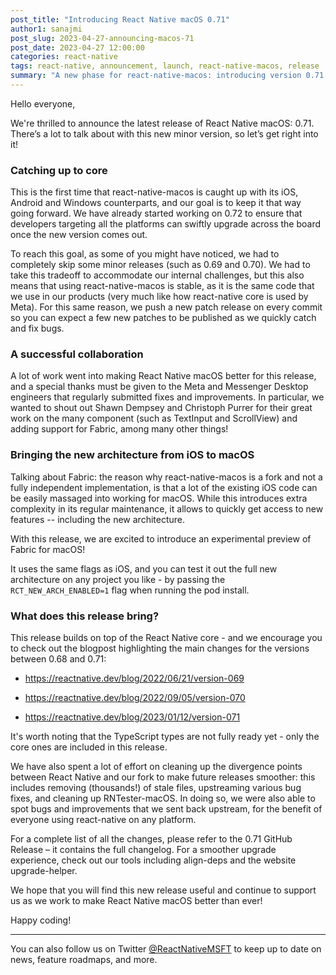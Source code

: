 ```yaml
---
post_title: "Introducing React Native macOS 0.71"
author1: sanajmi
post_slug: 2023-04-27-announcing-macos-71
post_date: 2023-04-27 12:00:00
categories: react-native
tags: react-native, announcement, launch, react-native-macos, release
summary: "A new phase for react-native-macos: introducing version 0.71 and experimental support for the new architecture!"
---
```


Hello everyone,

We're thrilled to announce the latest release of React Native macOS: 0.71. There’s a lot to talk about with this new minor version, so let’s get right into it!

### Catching up to core

This is the first time that react-native-macos is caught up with its iOS, Android and Windows counterparts, and our goal is to keep it that way going forward. We have already started working on 0.72 to ensure that developers targeting all the platforms can swiftly upgrade across the board once the new version comes out.

To reach this goal, as some of you might have noticed, we had to completely skip some minor releases (such as 0.69 and 0.70). We had to take this tradeoff to accommodate our internal challenges, but this also means that using react-native-macos is stable, as it is the same code that we use in our products (very much like how react-native core is used by Meta). For this same reason, we push a new patch release on every commit so you can expect a few new patches to be published as we quickly catch and fix bugs.

### A successful collaboration

A lot of work went into making React Native macOS better for this release, and a special thanks must be given to the Meta and Messenger Desktop engineers that regularly submitted fixes and improvements. In particular, we wanted to shout out Shawn Dempsey and Christoph Purrer for their great work on the many component (such as TextInput and ScrollView) and adding support for Fabric, among many other things!

### Bringing the new architecture from iOS to macOS

Talking about Fabric: the reason why react-native-macos is a fork and not a fully independent implementation, is that a lot of the existing iOS code can be easily massaged into working for macOS. While this introduces extra complexity in its regular maintenance, it allows to quickly get access to new features -- including the new architecture.

With this release, we are excited to introduce an experimental preview of Fabric for macOS!

It uses the same flags as iOS, and you can test it out the full new architecture on any project you like - by passing the ` RCT_NEW_ARCH_ENABLED=1` flag when running the pod install.

### What does this release bring?

This release builds on top of the React Native core - and we encourage you to check out the blogpost highlighting the main changes for the versions between 0.68 and 0.71:

- https://reactnative.dev/blog/2022/06/21/version-069

- https://reactnative.dev/blog/2022/09/05/version-070

- https://reactnative.dev/blog/2023/01/12/version-071

It's worth noting that the TypeScript types are not fully ready yet - only the core ones are included in this release.

We have also spent a lot of effort on cleaning up the divergence points between React Native and our fork to make future releases smoother: this includes removing (thousands!) of stale files, upstreaming various bug fixes, and cleaning up RNTester-macOS. In doing so, we were also able to spot bugs and improvements that we sent back upstream, for the benefit of everyone using react-native on any platform.

For a complete list of all the changes, please refer to the 0.71 GitHub Release – it contains the full changelog. For a smoother upgrade experience, check out our tools including align-deps and the website upgrade-helper.

We hope that you will find this new release useful and continue to support us as we work to make React Native macOS better than ever!

Happy coding!

---

You can also follow us on Twitter [@ReactNativeMSFT](https://twitter.com/reactnativemsft) to keep up to date on news, feature roadmaps, and more.
